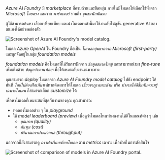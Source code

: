 _Azure AI Foundry_ มี _marketplace_ ที่ครบถ้วนและยืดหยุ่น ภายในมีโมเดลให้เลือกใช้ทั้งจาก _Microsoft โดยตรง_ และจาก _พาร์ตเนอร์_ รวมถึง _ชุมชนนักพัฒนา_

ผู้ใช้สามารถค้นหา เลือกเปรียบเทียบ และนำโมเดลเหล่านี้มาใช้งานกับโซลูชัน generative AI ของตนเองได้อย่างคล่องตัว

![Screenshot of Azure AI Foundry's model catalog.](https://learn.microsoft.com/en-us/training/wwl-data-ai/get-started-generative-ai-azure/media/foundry-model-catalog.png)

โมเดล _Azure OpenAI_ ใน Foundry ถือเป็น _โมเดลกลุ่มแรกจาก Microsoft (first-party)_ และถูกจัดอยู่ในกลุ่ม _foundation models_

_foundation models_ คือโมเดลที่ได้รับการฝึกจาก _ข้อมูลขนาดใหญ่_ และสามารถนำมา _fine-tune_ เพิ่มเติมด้วย _ข้อมูลจำนวนน้อย_ เพื่อให้เหมาะกับงานเฉพาะทาง

คุณสามารถ _deploy_ โมเดลจาก _Azure AI Foundry model catalog_ ไปยัง endpoint ได้ทันที _โดยไม่ต้องฝึกเพิ่ม_ แต่หากต้องการให้โมเดล _เชี่ยวชาญเฉพาะด้าน_ หรือ _ทำงานได้ดีขึ้นกับความรู้เฉพาะโดเมน_ ก็สามารถเลือก _customize_ ได้

เพื่อหาโมเดลที่เหมาะสมที่สุดกับงานของคุณ คุณสามารถ:

- ทดลองโมเดลต่าง ๆ ใน _playground_
- ใช้ _model leaderboard (preview)_ เพื่อดูว่าโมเดลไหนทำผลงานได้ดีในเกณฑ์ต่าง ๆ เช่น  
  - _คุณภาพ (quality)_  
  - _ต้นทุน (cost)_  
  - _ปริมาณการประมวลผล (throughput)_

นอกจากนี้ยังสามารถดู _กราฟเปรียบเทียบโมเดล_ ตาม _metrics_ เฉพาะ เพื่อช่วยในการตัดสินใจ

![Screenshot of comparison of models in Azure AI Foundry portal.](https://learn.microsoft.com/en-us/training/wwl-data-ai/get-started-generative-ai-azure/media/model-benchmarks-comparision.png)
